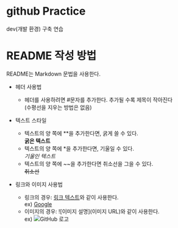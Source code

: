 # github Practice

dev(개발 환경) 구축 연습

# README 작성 방법

README는 Markdown 문법을 사용한다. 

- 헤더 사용법
  - 헤더를 사용하려면 #문자를 추가한다. 추가될 수록 제목이 작아진다  
    (수평선을 지우는 방법은 없음)
    
- 텍스트 스타일
  - 텍스트의 양 쪽에 **을 추가한다면, 굵게 쓸 수 있다.  
    **굵은 텍스트**
  - 텍스트의 양 쪽에 *을 추가한다면, 기울일 수 있다.  
    *기울인 텍스트*
  - 텍스트의 양 쪽에 ~~을 추가한다면 취소선을 그을 수 있다.  
    ~~취소선~~

- 링크와 이미지 사용법
  - 링크의 경우: [링크 텍스트](URL)와 같이 사용한다.  
    ex) [Google](https://www.google.com)  
  - 이미지의 경우: ![이미지 설명](이미지 URL)와 같이 사용한다.  
    ex) ![GitHub 로고](https://github.githubassets.com/images/modules/logos_page/GitHub-Mark.png)

